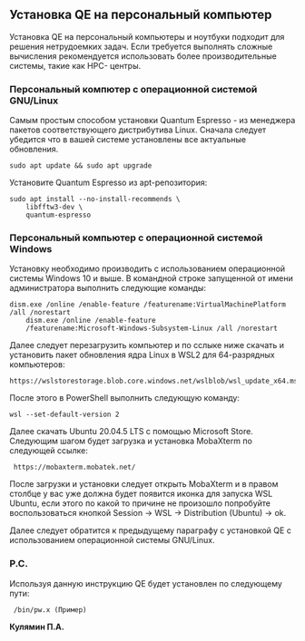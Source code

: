 ## Установка QE на персональный компьютер

Установка QE на персональный компьютеры и ноутбуки подходит для решения нетрудоемких задач. Если требуется выполнять сложные вычисления рекомендуется использовать более производительные системы, такие как HPC- центры.

### Персональный компютер с операционной системой GNU/Linux
Самым простым способом установки Quantum Espresso - из менеджера пакетов соответствующего дистрибутива Linux. Сначала следует убедится что в вашей системе установлены все актуальные обновления.

```
sudo apt update && sudo apt upgrade
```

Установите Quantum Espresso из apt-репозитория:

```
sudo apt install --no-install-recommends \
    libfftw3-dev \
    quantum-espresso
```


### Персональный компьютер с операционной системой Windows
Установку необходимо производить с использованием операционной системы Windows 10 и выше. В командной строке запущенной от имени администратора выполнить следующие команды:

```
dism.exe /online /enable-feature /featurename:VirtualMachinePlatform /all /norestart
    dism.exe /online /enable-feature 
    /featurename:Microsoft-Windows-Subsystem-Linux /all /norestart
```

Далее следует перезагрузить компьютер и по сслыке ниже скачать и установить пакет обновления ядра Linux в WSL2 для 64-разрядных компьютеров:

```
https://wslstorestorage.blob.core.windows.net/wslblob/wsl_update_x64.msi
```

После этого в PowerShell выполнить следующую команду:

```
wsl --set-default-version 2 
```

Далее скачать Ubuntu 20.04.5 LTS с помощью Microsoft Store. Следующим шагом будет загрузка и установка MobaXterm по следующей ссылке:

```
 https://mobaxterm.mobatek.net/
```

После загрузки и установки следует открыть MobaXterm и в правом столбце у вас уже должна будет появится иконка для запуска WSL Ubuntu, если этого по какой то причине не произошло попробуйте воспользоваться кнопкой Session -> WSL -> Distribution (Ubuntu) -> ok.

Далее следует обратится к предыдущему параграфу с установкой QE с использованием операционной системы GNU/Linux.

### P.C.

Используя данную инструкцию QE будет установлен по следующему пути:

```
 /bin/pw.x (Пример)
```

__Кулямин П.А.__